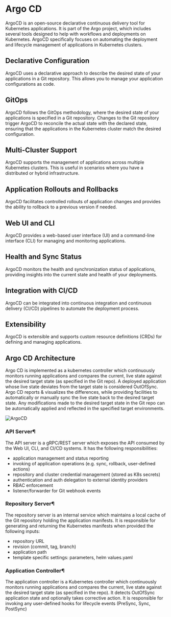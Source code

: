 # Argo CD
ArgoCD is an open-source declarative continuous delivery tool for Kubernetes applications. It is part of the Argo project, which includes several tools designed to help with workflows and deployments on Kubernetes. ArgoCD specifically focuses on automating the deployment and lifecycle management of applications in Kubernetes clusters.

## Declarative Configuration
ArgoCD uses a declarative approach to describe the desired state of your applications in a Git repository. This allows you to manage your application configurations as code.
## GitOps
ArgoCD follows the GitOps methodology, where the desired state of your applications is specified in a Git repository. Changes to the Git repository trigger ArgoCD to reconcile the actual state with the declared state, ensuring that the applications in the Kubernetes cluster match the desired configuration.
## Multi-Cluster Support
ArgoCD supports the management of applications across multiple Kubernetes clusters. This is useful in scenarios where you have a distributed or hybrid infrastructure.
## Application Rollouts and Rollbacks
ArgoCD facilitates controlled rollouts of application changes and provides the ability to rollback to a previous version if needed.
## Web UI and CLI
ArgoCD provides a web-based user interface (UI) and a command-line interface (CLI) for managing and monitoring applications.
## Health and Sync Status
ArgoCD monitors the health and synchronization status of applications, providing insights into the current state and health of your deployments.
## Integration with CI/CD
ArgoCD can be integrated into continuous integration and continuous delivery (CI/CD) pipelines to automate the deployment process.
## Extensibility
ArgoCD is extensible and supports custom resource definitions (CRDs) for defining and managing applications.

## Argo CD Architecture
Argo CD is implemented as a kubernetes controller which continuously monitors running applications and compares the current, live state against the desired target state (as specified in the Git repo). A deployed application whose live state deviates from the target state is considered OutOfSync. Argo CD reports & visualizes the differences, while providing facilities to automatically or manually sync the live state back to the desired target state. Any modifications made to the desired target state in the Git repo can be automatically applied and reflected in the specified target environments.

![ArgoCD](/images/ARGOCD.png)

### API Server¶

The API server is a gRPC/REST server which exposes the API consumed by the Web UI, CLI, and CI/CD systems. It has the following responsibilities:

- application management and status reporting
- invoking of application operations (e.g. sync, rollback, user-defined actions)
- repository and cluster credential management (stored as K8s secrets)
- authentication and auth delegation to external identity providers
- RBAC enforcement
- listener/forwarder for Git webhook events

### Repository Server¶

The repository server is an internal service which maintains a local cache of the Git repository holding the application manifests. It is responsible for generating and returning the Kubernetes manifests when provided the following inputs:

- repository URL
- revision (commit, tag, branch)
- application path
- template specific settings: parameters, helm values.yaml

### Application Controller¶

The application controller is a Kubernetes controller which continuously monitors running applications and compares the current, live state against the desired target state (as specified in the repo). It detects OutOfSync application state and optionally takes corrective action. It is responsible for invoking any user-defined hooks for lifecycle events (PreSync, Sync, PostSync)
